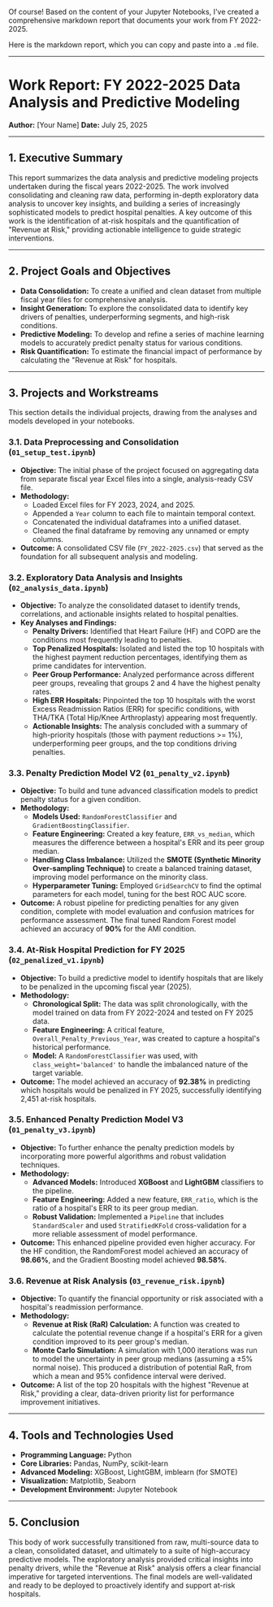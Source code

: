 Of course! Based on the content of your Jupyter Notebooks, I've created a comprehensive markdown report that documents your work from FY 2022-2025.

Here is the markdown report, which you can copy and paste into a `.md` file.

---

# Work Report: FY 2022-2025 Data Analysis and Predictive Modeling

**Author:** [Your Name]
**Date:** July 25, 2025

---

## 1. Executive Summary

This report summarizes the data analysis and predictive modeling projects undertaken during the fiscal years 2022-2025. The work involved consolidating and cleaning raw data, performing in-depth exploratory data analysis to uncover key insights, and building a series of increasingly sophisticated models to predict hospital penalties. A key outcome of this work is the identification of at-risk hospitals and the quantification of "Revenue at Risk," providing actionable intelligence to guide strategic interventions.

---

## 2. Project Goals and Objectives

* **Data Consolidation:** To create a unified and clean dataset from multiple fiscal year files for comprehensive analysis.
* **Insight Generation:** To explore the consolidated data to identify key drivers of penalties, underperforming segments, and high-risk conditions.
* **Predictive Modeling:** To develop and refine a series of machine learning models to accurately predict penalty status for various conditions.
* **Risk Quantification:** To estimate the financial impact of performance by calculating the "Revenue at Risk" for hospitals.

---

## 3. Projects and Workstreams

This section details the individual projects, drawing from the analyses and models developed in your notebooks.

### 3.1. Data Preprocessing and Consolidation (`01_setup_test.ipynb`)

* **Objective:** The initial phase of the project focused on aggregating data from separate fiscal year Excel files into a single, analysis-ready CSV file.
* **Methodology:**
    * Loaded Excel files for FY 2023, 2024, and 2025.
    * Appended a `Year` column to each file to maintain temporal context.
    * Concatenated the individual dataframes into a unified dataset.
    * Cleaned the final dataframe by removing any unnamed or empty columns.
* **Outcome:** A consolidated CSV file (`FY_2022-2025.csv`) that served as the foundation for all subsequent analysis and modeling.

### 3.2. Exploratory Data Analysis and Insights (`02_analysis_data.ipynb`)

* **Objective:** To analyze the consolidated dataset to identify trends, correlations, and actionable insights related to hospital penalties.
* **Key Analyses and Findings:**
    * **Penalty Drivers:** Identified that Heart Failure (HF) and COPD are the conditions most frequently leading to penalties.
    * **Top Penalized Hospitals:** Isolated and listed the top 10 hospitals with the highest payment reduction percentages, identifying them as prime candidates for intervention.
    * **Peer Group Performance:** Analyzed performance across different peer groups, revealing that groups 2 and 4 have the highest penalty rates.
    * **High ERR Hospitals:** Pinpointed the top 10 hospitals with the worst Excess Readmission Ratios (ERR) for specific conditions, with THA/TKA (Total Hip/Knee Arthroplasty) appearing most frequently.
    * **Actionable Insights:** The analysis concluded with a summary of high-priority hospitals (those with payment reductions >= 1%), underperforming peer groups, and the top conditions driving penalties.

### 3.3. Penalty Prediction Model V2 (`01_penalty_v2.ipynb`)

* **Objective:** To build and tune advanced classification models to predict penalty status for a given condition.
* **Methodology:**
    * **Models Used:** `RandomForestClassifier` and `GradientBoostingClassifier`.
    * **Feature Engineering:** Created a key feature, `ERR_vs_median`, which measures the difference between a hospital's ERR and its peer group median.
    * **Handling Class Imbalance:** Utilized the **SMOTE (Synthetic Minority Over-sampling Technique)** to create a balanced training dataset, improving model performance on the minority class.
    * **Hyperparameter Tuning:** Employed `GridSearchCV` to find the optimal parameters for each model, tuning for the best ROC AUC score.
* **Outcome:** A robust pipeline for predicting penalties for any given condition, complete with model evaluation and confusion matrices for performance assessment. The final tuned Random Forest model achieved an accuracy of **90%** for the AMI condition.

### 3.4. At-Risk Hospital Prediction for FY 2025 (`02_penalized_v1.ipynb`)

* **Objective:** To build a predictive model to identify hospitals that are likely to be penalized in the upcoming fiscal year (2025).
* **Methodology:**
    * **Chronological Split:** The data was split chronologically, with the model trained on data from FY 2022-2024 and tested on FY 2025 data.
    * **Feature Engineering:** A critical feature, `Overall_Penalty_Previous_Year`, was created to capture a hospital's historical performance.
    * **Model:** A `RandomForestClassifier` was used, with `class_weight='balanced'` to handle the imbalanced nature of the target variable.
* **Outcome:** The model achieved an accuracy of **92.38%** in predicting which hospitals would be penalized in FY 2025, successfully identifying 2,451 at-risk hospitals.

### 3.5. Enhanced Penalty Prediction Model V3 (`01_penalty_v3.ipynb`)

* **Objective:** To further enhance the penalty prediction models by incorporating more powerful algorithms and robust validation techniques.
* **Methodology:**
    * **Advanced Models:** Introduced **XGBoost** and **LightGBM** classifiers to the pipeline.
    * **Feature Engineering:** Added a new feature, `ERR_ratio`, which is the ratio of a hospital's ERR to its peer group median.
    * **Robust Validation:** Implemented a `Pipeline` that includes `StandardScaler` and used `StratifiedKFold` cross-validation for a more reliable assessment of model performance.
* **Outcome:** This enhanced pipeline provided even higher accuracy. For the HF condition, the RandomForest model achieved an accuracy of **98.66%**, and the Gradient Boosting model achieved **98.58%**.

### 3.6. Revenue at Risk Analysis (`03_revenue_risk.ipynb`)

* **Objective:** To quantify the financial opportunity or risk associated with a hospital's readmission performance.
* **Methodology:**
    * **Revenue at Risk (RaR) Calculation:** A function was created to calculate the potential revenue change if a hospital's ERR for a given condition improved to its peer group's median.
    * **Monte Carlo Simulation:** A simulation with 1,000 iterations was run to model the uncertainty in peer group medians (assuming a ±5% normal noise). This produced a distribution of potential RaR, from which a mean and 95% confidence interval were derived.
* **Outcome:** A list of the top 20 hospitals with the highest "Revenue at Risk," providing a clear, data-driven priority list for performance improvement initiatives.

---

## 4. Tools and Technologies Used

* **Programming Language:** Python
* **Core Libraries:** Pandas, NumPy, scikit-learn
* **Advanced Modeling:** XGBoost, LightGBM, imblearn (for SMOTE)
* **Visualization:** Matplotlib, Seaborn
* **Development Environment:** Jupyter Notebook

---

## 5. Conclusion

This body of work successfully transitioned from raw, multi-source data to a clean, consolidated dataset, and ultimately to a suite of high-accuracy predictive models. The exploratory analysis provided critical insights into penalty drivers, while the "Revenue at Risk" analysis offers a clear financial imperative for targeted interventions. The final models are well-validated and ready to be deployed to proactively identify and support at-risk hospitals.